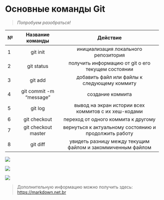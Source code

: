 # __Основные команды Git__
> *Попробуем разобраться!*


№ |Название команды | Действие 
:----|:--------:|:--------------------:
1|git init |инициализация локального репозитория
2|git status |получить информацию от git о его текущем состоянии
3|git add |добавить файл или файлы к следующему коммиту
4|git commit -m “message” |создание коммита
5|git log   |вывод на экран истории всех коммитов с их хеш-кодами
6|git checkout   |переход от одного коммита к другому
7|git checkout master  |вернуться к актуальному состоянию и продолжить работу
8|git diff |увидеть разницу между текущим файлом и закоммиченным файлом


![](/6LpfMuuV4t4.jpg)

![](/1379659043_1668981312.jpg)

![](/3810305_22743-650x0.jpg)

> Дополнительную информацию можно получить здесь:
<https://markdown.net.br>
